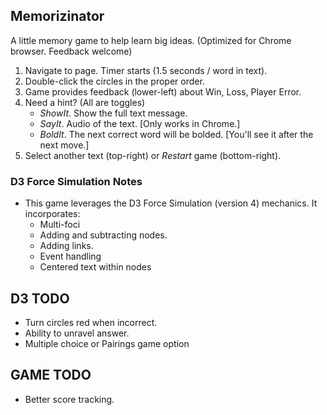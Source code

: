 ## Memorizinator
A little memory game to help learn big ideas. (Optimized for Chrome browser. Feedback welcome)

1. Navigate to page. Timer starts (1.5 seconds / word in text).
2. Double-click the circles in the proper order.
3. Game provides feedback (lower-left) about Win, Loss, Player Error.
4. Need a hint? (All are toggles)
   * _ShowIt_. Show the full text message.
   * _SayIt_. Audio of the text. [Only works in Chrome.]
   * _BoldIt_. The next correct word will be bolded. [You'll see it after the next move.]
5. Select another text (top-right) or _Restart_ game (bottom-right).


### D3 Force Simulation Notes
* This game leverages the D3 Force Simulation (version 4) mechanics.  It incorporates:
  * Multi-foci
  * Adding and subtracting nodes.
  * Adding links.
  * Event handling
  * Centered text within nodes

  
## D3 TODO
* Turn circles red when incorrect.
* Ability to unravel answer.
* Multiple choice or Pairings game option

## GAME TODO
* Better score tracking.

